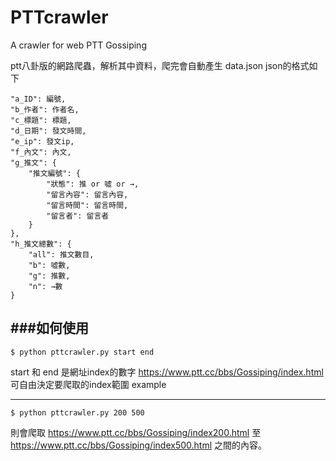 PTTcrawler
==========

A crawler for web PTT Gossiping

ptt八卦版的網路爬蟲，解析其中資料，爬完會自動產生 data.json 
json的格式如下

    "a_ID": 編號,
    "b_作者": 作者名,
    "c_標題": 標題,
    "d_日期": 發文時間,
    "e_ip": 發文ip,
    "f_內文": 內文,
    "g_推文": {
        "推文編號": {
            "狀態": 推 or 噓 or →,
            "留言內容": 留言內容,
            "留言時間": 留言時間,
            "留言者": 留言者
        }
    },
    "h_推文總數": {
        "all": 推文數目,
        "b": 噓數,
        "g": 推數,
        "n": →數
    }

###如何使用
--------------

    $ python pttcrawler.py start end

start 和 end 是網址index的數字
https://www.ptt.cc/bbs/Gossiping/index.html
可自由決定要爬取的index範圍
example

--------------

    $ python pttcrawler.py 200 500
    
則會爬取
https://www.ptt.cc/bbs/Gossiping/index200.html 至
https://www.ptt.cc/bbs/Gossiping/index500.html
之間的內容。
    
